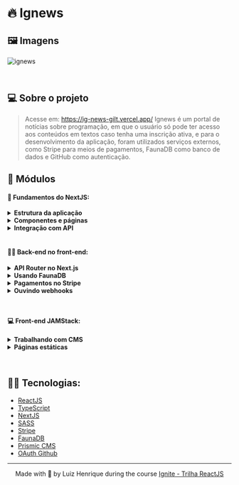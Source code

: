 # 🔥 Ignews

## 🖼 Imagens
![ignews](https://user-images.githubusercontent.com/70612836/125395811-0be8ec80-e382-11eb-94b8-9ce0af456e7b.png)

&nbsp;

## 💻 Sobre o projeto
> Acesse em: https://ig-news-gilt.vercel.app/
 Ignews é um portal de notícias sobre programação, em que o usuário só pode ter acesso aos conteúdos em textos caso tenha uma inscrição ativa, e para o desenvolvimento da aplicação, foram utilizados serviços externos, como Stripe para meios de pagamentos, FaunaDB como banco de dados e GitHub como autenticação. 
 
## 📁 Módulos
#### 🧠 Fundamentos do NextJS:
<details close>
<summary><strong>Estrutura da aplicação</strong></summary>
 <ol>
   <li>Introdução ao módulo</li>
   <li>Fluxo da aplicação</li>
   <li>Fundamentos do Next.js</li>
   <li>Adicionando TypeScript</li>
   <li>E'stilização com SASS</li>
   <li>Configurando Fonte Externa</li>
   <li>Title dinâmico por página</li>
   <li>Estilos globais do app</li>
  </ol>
</details>  
<details close>
<summary><strong>Componentes e páginas</strong></summary>
 <ol>
   <li>Componente: Header</li>
   <li>Componente: SignInButton</li>
   <li>Página: Home</li>
   <li>Componente: SubscribeButton</li>
 </ol>
</details>  

<details close>
<summary><strong>Integração com API</strong></summary>
 <ol>
   <li>Configurando Stripe</li>
   <li>Consumindo API  do Stripe (SSR)</li>
   <li>Static Site Generation (SSG)</li>
  </ol>
</details>  

<br/>

#### 👨‍💻 Back-end no front-end:
<details close>
<summary><strong>API Router no Next.js</strong></summary>
 <ol>
   <li>API router no Next.js</li>
   <li>Estratégias de autenticação</li>
   <li>Parametrização nas rotas</li>
   <li>Autenticação com Next Auth</li>
  </ol>
</details>  

<details close>
<summary><strong>Usando FaunaDB</strong></summary>
 <ol>
   <li>Escolhendo um banco de dados</li>
   <li>Configurando FaunaDB</li>
   <li>Configurações no Github</li>
   <li>Salvando usuário no banco</li>
   <li>Chave privada do JWT</li>
   <li>Verificando usuário duplicado</li>
 </ol>
</details>  

<details close>
<summary><strong>Pagamentos no Stripe</strong></summary>
 <ol>
   <li>Gerando sessão de checkout</li>
   <li>Redirecionando para o Stripe</li>
   <li>Evitando duplicação no Stripe</li>
  </ol>
</details>  

<details close>
<summary><strong>Ouvindo webhooks</strong></summary>
 <ol>
   <li>Webhooks do Stripe</li>
   <li>Ouvindo eventos do Stripe</li>
   <li>Salvando dados do evento</li>
   <li>Ouvindo mais eventos</li>
  </ol>
</details>  

&nbsp;

#### 💻 Front-end JAMStack:
<details close>
<summary><strong>Trabalhando com CMS</strong></summary>
 <ol>
   <li>Escolhendo um CMS</li>
   <li>Configurando Prismic CMS</li>
   <li>Página: Posts/li>
   <li>Consumindo API do Prismic</li>
   <li>Listando posts em tela</li>
   <li>Navegação no menu</li>
   <li>Componente: ActiveLink</li>
  </ol>
</details>  

<details close>
<summary><strong>Páginas estáticas</strong></summary>
 <ol>
   <li>Página: Post</li>
   <li>Validando assinatura ativa</li>
   <li>Página: Preview do post</li>
   <li>Gerando previews estáticos</li>
   <li>Finalização do módulo</li>
 </ol>
</details>  

&nbsp;

## 👨‍💻 Tecnologias:
- [ReactJS](https://reactjs.org)
- [TypeScript](https://www.typescriptlang.org/)
- [NextJS](https://nextjs.org/)
- [SASS](https://sass-lang.com/)
- [Stripe](https://stripe.com/br)
- [FaunaDB](https://fauna.com/)
- [Prismic CMS](https://prismic.io/)
- [OAuth Github](https://docs.github.com/en/developers/apps/building-oauth-apps/authorizing-oauth-apps)

---

<p align="center">Made with 💜 by Luiz Henrique during the course 
  <a href="https://rocketseat.com.br/ignite/" target="_blank">Ignite - Trilha ReactJS</a>
</p>

